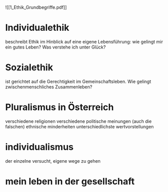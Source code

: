 ![[1_Ethik_Grundbegriffe.pdf]]

# Individualethik
beschreibt Ethik im Hinblick auf eine eigene Lebensführung: wie gelingt mir ein gutes Leben? Was verstehe ich unter Glück?

# Sozialethik
ist gerichtet auf die Gerechtigkeit im Gemeinschaftsleben. Wie gelingt zwischenmenschliches Zusammenleben?

# Pluralismus in Österreich
verschiedene religionen
verschiedene politische meinungen  (auch die falschen)
ethnische minderheiten
unterschiedlichste wertvorstellungen

# individualismus
der einzelne versucht, eigene wege zu gehen

# mein leben in der gesellschaft
